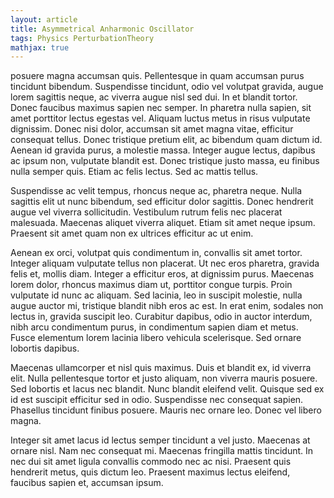 ```yaml
---
layout: article
title: Asymmetrical Anharmonic Oscillator
tags: Physics PerturbationTheory
mathjax: true
---
```


posuere magna accumsan quis. Pellentesque in quam accumsan purus tincidunt bibendum. Suspendisse tincidunt, odio vel volutpat gravida, augue lorem sagittis neque, ac viverra augue nisl sed dui. In et blandit tortor. Donec faucibus maximus sapien nec semper. In pharetra nulla sapien, sit amet porttitor lectus egestas vel. Aliquam luctus metus in risus vulputate dignissim. Donec nisi dolor, accumsan sit amet magna vitae, efficitur consequat tellus. Donec tristique pretium elit, ac bibendum quam dictum id. Aenean id gravida purus, a molestie massa. Integer augue lectus, dapibus ac ipsum non, vulputate blandit est. Donec tristique justo massa, eu finibus nulla semper quis. Etiam ac felis lectus. Sed ac mattis tellus.

Suspendisse ac velit tempus, rhoncus neque ac, pharetra neque. Nulla sagittis elit ut nunc bibendum, sed efficitur dolor sagittis. Donec hendrerit augue vel viverra sollicitudin. Vestibulum rutrum felis nec placerat malesuada. Maecenas aliquet viverra aliquet. Etiam sit amet neque ipsum. Praesent sit amet quam non ex ultrices efficitur ac ut enim.

Aenean ex orci, volutpat quis condimentum in, convallis sit amet tortor. Integer aliquam vulputate tellus non placerat. Ut nec eros pharetra, gravida felis et, mollis diam. Integer a efficitur eros, at dignissim purus. Maecenas lorem dolor, rhoncus maximus diam ut, porttitor congue turpis. Proin vulputate id nunc ac aliquam. Sed lacinia, leo in suscipit molestie, nulla augue auctor mi, tristique blandit nibh eros ac est. In erat enim, sodales non lectus in, gravida suscipit leo. Curabitur dapibus, odio in auctor interdum, nibh arcu condimentum purus, in condimentum sapien diam et metus. Fusce elementum lorem lacinia libero vehicula scelerisque. Sed ornare lobortis dapibus.

Maecenas ullamcorper et nisl quis maximus. Duis et blandit ex, id viverra elit. Nulla pellentesque tortor et justo aliquam, non viverra mauris posuere. Sed lobortis et lacus nec blandit. Nunc blandit eleifend velit. Quisque sed ex id est suscipit efficitur sed in odio. Suspendisse nec consequat sapien. Phasellus tincidunt finibus posuere. Mauris nec ornare leo. Donec vel libero magna.

Integer sit amet lacus id lectus semper tincidunt a vel justo. Maecenas at ornare nisl. Nam nec consequat mi. Maecenas fringilla mattis tincidunt. In nec dui sit amet ligula convallis commodo nec ac nisi. Praesent quis hendrerit metus, quis dictum leo. Praesent maximus lectus eleifend, faucibus sapien et, accumsan ipsum.
